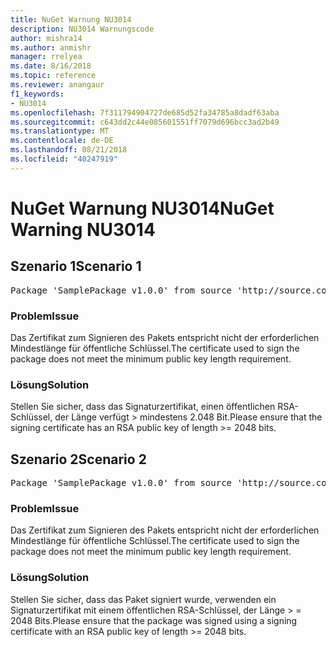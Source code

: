 ```yaml
---
title: NuGet Warnung NU3014
description: NU3014 Warnungscode
author: mishra14
ms.author: anmishr
manager: rrelyea
ms.date: 8/16/2018
ms.topic: reference
ms.reviewer: anangaur
f1_keywords:
- NU3014
ms.openlocfilehash: 7f311794904727de685d52fa34785a8dadf63aba
ms.sourcegitcommit: c643dd2c44e085601551ff7079d696bcc3ad2b49
ms.translationtype: MT
ms.contentlocale: de-DE
ms.lasthandoff: 08/21/2018
ms.locfileid: "40247919"
---
```

# <a name="nuget-warning-nu3014"></a><span data-ttu-id="01fc1-103">NuGet Warnung NU3014</span><span class="sxs-lookup"><span data-stu-id="01fc1-103">NuGet Warning NU3014</span></span>

## <a name="scenario-1"></a><span data-ttu-id="01fc1-104">Szenario 1</span><span class="sxs-lookup"><span data-stu-id="01fc1-104">Scenario 1</span></span>

<pre>Package 'SamplePackage v1.0.0' from source 'http://source.com/index.json': The signing certificate does not meet a minimum public key length requirement.</pre>

### <a name="issue"></a><span data-ttu-id="01fc1-105">Problem</span><span class="sxs-lookup"><span data-stu-id="01fc1-105">Issue</span></span>

<span data-ttu-id="01fc1-106">Das Zertifikat zum Signieren des Pakets entspricht nicht der erforderlichen Mindestlänge für öffentliche Schlüssel.</span><span class="sxs-lookup"><span data-stu-id="01fc1-106">The certificate used to sign the package does not meet the minimum public key length requirement.</span></span>


### <a name="solution"></a><span data-ttu-id="01fc1-107">Lösung</span><span class="sxs-lookup"><span data-stu-id="01fc1-107">Solution</span></span>

<span data-ttu-id="01fc1-108">Stellen Sie sicher, dass das Signaturzertifikat, einen öffentlichen RSA-Schlüssel, der Länge verfügt > mindestens 2.048 Bit.</span><span class="sxs-lookup"><span data-stu-id="01fc1-108">Please ensure that the signing certificate has an RSA public key of length >= 2048 bits.</span></span>



## <a name="scenario-2"></a><span data-ttu-id="01fc1-109">Szenario 2</span><span class="sxs-lookup"><span data-stu-id="01fc1-109">Scenario 2</span></span>

<pre>Package 'SamplePackage v1.0.0' from source 'http://source.com/index.json': The primary signature's certificate does not meet a minimum public key length requirement.</pre>

### <a name="issue"></a><span data-ttu-id="01fc1-110">Problem</span><span class="sxs-lookup"><span data-stu-id="01fc1-110">Issue</span></span>

<span data-ttu-id="01fc1-111">Das Zertifikat zum Signieren des Pakets entspricht nicht der erforderlichen Mindestlänge für öffentliche Schlüssel.</span><span class="sxs-lookup"><span data-stu-id="01fc1-111">The certificate used to sign the package does not meet the minimum public key length requirement.</span></span>


### <a name="solution"></a><span data-ttu-id="01fc1-112">Lösung</span><span class="sxs-lookup"><span data-stu-id="01fc1-112">Solution</span></span>

<span data-ttu-id="01fc1-113">Stellen Sie sicher, dass das Paket signiert wurde, verwenden ein Signaturzertifikat mit einem öffentlichen RSA-Schlüssel, der Länge > = 2048 Bits.</span><span class="sxs-lookup"><span data-stu-id="01fc1-113">Please ensure that the package was signed using a signing certificate with an RSA public key of length >= 2048 bits.</span></span>


